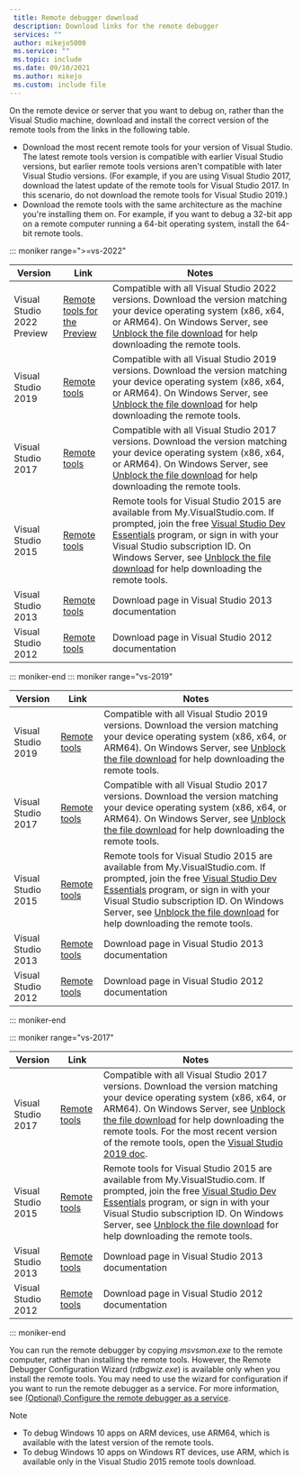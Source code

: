 ```yaml
---
 title: Remote debugger download
 description: Download links for the remote debugger
 services: ""
 author: mikejo5000
 ms.service: ""
 ms.topic: include
 ms.date: 09/10/2021
 ms.author: mikejo
 ms.custom: include file
---
```


On the remote device or server that you want to debug on, rather than the Visual Studio machine, download and install the correct version of the remote tools from the links in the following table.

- Download the most recent remote tools for your version of Visual Studio. The latest remote tools version is compatible with earlier Visual Studio versions, but earlier remote tools versions aren't compatible with later Visual Studio versions. (For example, if you are using Visual Studio 2017, download the latest update of the remote tools for Visual Studio 2017. In this scenario, do not download the remote tools for Visual Studio 2019.)
- Download the remote tools with the same architecture as the machine you're installing them on. For example, if you want to debug a 32-bit app on a remote computer running a 64-bit operating system, install the 64-bit remote tools.

::: moniker range=">=vs-2022"

|Version|Link|Notes|
|-|-|-|
|Visual Studio 2022 Preview|[Remote tools for the Preview](https://visualstudio.microsoft.com/vs/preview/)|Compatible with all Visual Studio 2022 versions. Download the version matching your device operating system (x86, x64, or ARM64). On Windows Server, see [Unblock the file download](../../debugger/remote-debugging-unblock-file-download.md) for help downloading the remote tools.|
|Visual Studio 2019|[Remote tools](https://visualstudio.microsoft.com/downloads#remote-tools-for-visual-studio-2019)|Compatible with all Visual Studio 2019 versions. Download the version matching your device operating system (x86, x64, or ARM64). On Windows Server, see [Unblock the file download](../../debugger/remote-debugging-unblock-file-download.md) for help downloading the remote tools.|
|Visual Studio 2017|[Remote tools](https://my.visualstudio.com/Downloads?q=remote%20tools%20visual%20studio%202017)|Compatible with all Visual Studio 2017 versions. Download the version matching your device operating system (x86, x64, or ARM64). On Windows Server, see [Unblock the file download](../../debugger/remote-debugging-unblock-file-download.md) for help downloading the remote tools.|
|Visual Studio 2015|[Remote tools](https://my.visualstudio.com/Downloads?q=remote%20tools%20visual%20studio%202015)|Remote tools for Visual Studio 2015 are available from My.VisualStudio.com. If prompted, join the free [Visual Studio Dev Essentials](https://visualstudio.microsoft.com/dev-essentials/) program, or sign in with your Visual Studio subscription ID. On Windows Server, see [Unblock the file download](../../debugger/remote-debugging-unblock-file-download.md) for help downloading the remote tools.|
|Visual Studio 2013|[Remote tools](/previous-versions/visualstudio/visual-studio-2013/bt727f1t(v=vs.120)#installing-the-remote-tools)|Download page in Visual Studio 2013 documentation|
|Visual Studio 2012|[Remote tools](/previous-versions/visualstudio/visual-studio-2012/bt727f1t(v=vs.110)#installing-the-remote-tools)|Download page in Visual Studio 2012 documentation|

::: moniker-end
::: moniker range="vs-2019"

|Version|Link|Notes|
|-|-|-|
|Visual Studio 2019|[Remote tools](https://visualstudio.microsoft.com/downloads#remote-tools-for-visual-studio-2019)|Compatible with all Visual Studio 2019 versions. Download the version matching your device operating system (x86, x64, or ARM64). On Windows Server, see [Unblock the file download](../../debugger/remote-debugging-unblock-file-download.md) for help downloading the remote tools.|
|Visual Studio 2017|[Remote tools](https://my.visualstudio.com/Downloads?q=remote%20tools%20visual%20studio%202017)|Compatible with all Visual Studio 2017 versions. Download the version matching your device operating system (x86, x64, or ARM64). On Windows Server, see [Unblock the file download](../../debugger/remote-debugging-unblock-file-download.md) for help downloading the remote tools.|
|Visual Studio 2015|[Remote tools](https://my.visualstudio.com/Downloads?q=remote%20tools%20visual%20studio%202015)|Remote tools for Visual Studio 2015 are available from My.VisualStudio.com. If prompted, join the free [Visual Studio Dev Essentials](https://visualstudio.microsoft.com/dev-essentials/) program, or sign in with your Visual Studio subscription ID. On Windows Server, see [Unblock the file download](../../debugger/remote-debugging-unblock-file-download.md) for help downloading the remote tools.|
|Visual Studio 2013|[Remote tools](/previous-versions/visualstudio/visual-studio-2013/bt727f1t(v=vs.120)#installing-the-remote-tools)|Download page in Visual Studio 2013 documentation|
|Visual Studio 2012|[Remote tools](/previous-versions/visualstudio/visual-studio-2012/bt727f1t(v=vs.110)#installing-the-remote-tools)|Download page in Visual Studio 2012 documentation|

::: moniker-end

::: moniker range="vs-2017"

|Version|Link|Notes|
|-|-|-|
|Visual Studio 2017|[Remote tools](https://my.visualstudio.com/Downloads?q=remote%20tools%20visual%20studio%202017)|Compatible with all Visual Studio 2017 versions. Download the version matching your device operating system (x86, x64, or ARM64). On Windows Server, see [Unblock the file download](../../debugger/remote-debugging-unblock-file-download.md) for help downloading the remote tools. For the most recent version of the remote tools, open the [Visual Studio 2019 doc](../../debugger/remote-debugging.md?view=vs-2019&preserve-view=true).|
|Visual Studio 2015|[Remote tools](https://my.visualstudio.com/Downloads?q=remote%20tools%20visual%20studio%202015)|Remote tools for Visual Studio 2015 are available from My.VisualStudio.com. If prompted, join the free [Visual Studio Dev Essentials](https://visualstudio.microsoft.com/dev-essentials/) program, or sign in with your Visual Studio subscription ID. On Windows Server, see [Unblock the file download](../../debugger/remote-debugging-unblock-file-download.md) for help downloading the remote tools.|
|Visual Studio 2013|[Remote tools](/previous-versions/visualstudio/visual-studio-2013/bt727f1t(v=vs.120)#installing-the-remote-tools)|Download page in Visual Studio 2013 documentation|
|Visual Studio 2012|[Remote tools](/previous-versions/visualstudio/visual-studio-2012/bt727f1t(v=vs.110)#installing-the-remote-tools)|Download page in Visual Studio 2012 documentation|

::: moniker-end

You can run the remote debugger by copying *msvsmon.exe* to the remote computer, rather than installing the remote tools. However, the Remote Debugger Configuration Wizard (*rdbgwiz.exe*) is available only when you install the remote tools. You may need to use the wizard for configuration if you want to run the remote debugger as a service. For more information, see [(Optional) Configure the remote debugger as a service](../../debugger/remote-debugging.md#bkmk_configureService).

>[!NOTE]
>- To debug Windows 10 apps on ARM devices, use ARM64, which is available with the latest version of the remote tools.
>- To debug Windows 10 apps on Windows RT devices, use ARM, which is available only in the Visual Studio 2015 remote tools download.
